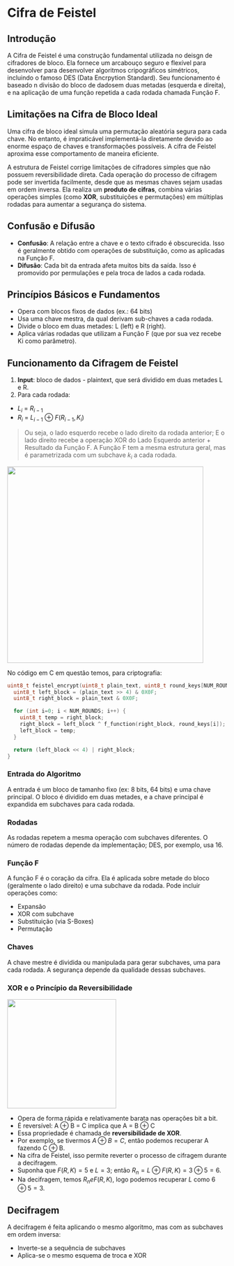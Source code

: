 # Cifra de Feistel

## Introdução

A Cifra de Feistel é uma construção fundamental utilizada no deisgn de cifradores de bloco. Ela fornece um arcabouço seguro e flexível para desenvolver para desenvolver algoritmos cripográficos simétricos, incluindo o famoso DES (Data Encrpytion Standard). Seu funcionamento é baseado n divisão do bloco de dadosem duas metadas (esquerda e direita), e na aplicação de uma função repetida a cada rodada chamada Função F.

## Limitações na Cifra de Bloco Ideal

Uma cifra de bloco ideal simula uma permutação aleatória segura para cada chave. No entanto, é impraticável implementá-la diretamente devido ao enorme espaço de chaves e transformações possíveis. A cifra de Feistel aproxima esse comportamento de maneira eficiente.

A estrutura de Feistel corrige limitações de cifradores simples que não possuem reversibilidade direta. Cada operação do processo de cifragem pode ser invertida facilmente, desde que as mesmas chaves sejam usadas em ordem inversa. Ela realiza um **produto de cifras**, combina várias operações simples (como **XOR**, substituições e permutações) em múltiplas rodadas para aumentar a segurança do sistema.

## Confusão e Difusão

- **Confusão**: A relação entre a chave e o texto cifrado é obscurecida. Isso é geralmente obtido com operações de substituição, como as aplicadas na Função F.
- **Difusão**: Cada bit da entrada afeta muitos bits da saída. Isso é promovido por permulações e pela troca de lados a cada rodada.

## Princípios Básicos e Fundamentos

- Opera com blocos fixos de dados (ex.: 64 bits)
- Usa uma chave mestra, da qual derivam sub-chaves a cada rodada.
- Divide o bloco em duas metades: L (left) e R (right).
- Aplica várias rodadas que utilizam a Função F (que por sua vez recebe Ki como parâmetro).

## Funcionamento da Cifragem de Feistel

1. **Input**: bloco de dados - plaintext, que será dividido em duas metades L e R.
2. Para cada rodada:

- $L_i$ = $R_{i-1}$
- $R_i$ = $L_{i-1}$ ⊕ $F(R_{i-1}, K_i)$

> Ou seja, o lado esquerdo recebe o lado direito da rodada anterior;
> E o lado direito recebe a operação XOR do Lado Esquerdo anterior + Resultado da Função F.
> A Função F tem a mesma estrutura geral, mas é parametrizada com um subchave $k_i$ a cada rodada.

<img src="https://p1-jj.byteimg.com/tos-cn-i-t2oaga2asx/gold-user-assets/2018/2/27/161d69ad479cbd3e~tplv-t2oaga2asx-jj-mark:3024:0:0:0:q75.awebp" width="450">

No código em C em questão temos, para criptografia:

```c
uint8_t feistel_encrypt(uint8_t plain_text, uint8_t round_keys[NUM_ROUNDS]) {
  uint8_t left_block = (plain_text >> 4) & 0X0F;
  uint8_t right_block = plain_text & 0X0F;

  for (int i=0; i < NUM_ROUNDS; i++) {
    uint8_t temp = right_block;
    right_block = left_block ^ f_function(right_block, round_keys[i]);
    left_block = temp;
  }

  return (left_block << 4) | right_block;
}
```

### Entrada do Algoritmo

A entrada é um bloco de tamanho fixo (ex: 8 bits, 64 bits) e uma chave principal. O bloco é dividido em duas metades, e a chave principal é expandida em subchaves para cada rodada.

### Rodadas

As rodadas repetem a mesma operação com subchaves diferentes. O número de rodadas depende da implementação; DES, por exemplo, usa 16.

### Função F

A função F é o coração da cifra. Ela é aplicada sobre metade do bloco (geralmente o lado direito) e uma subchave da rodada. Pode incluir operações como:

- Expansão
- XOR com subchave
- Substituição (via S-Boxes)
- Permutação

### Chaves

A chave mestre é dividida ou manipulada para gerar subchaves, uma para cada rodada. A segurança depende da qualidade dessas subchaves.

### XOR e o Princípio da Reversibilidade

<img src="https://www.electronicshub.org/wp-content/smush-webp/2015/07/exor-equivalent-circuit.jpg.webp" width="250">

- Opera de forma rápida e relativamente barata nas operações bit a bit.
- É reversível: A ⊕ B = C implica que A = B ⊕ C
- Essa propriedade é chamada de **reversibilidade de XOR**.
- Por exemplo, se tivermos $A ⊕ B = C$, então podemos recuperar A fazendo C ⊕ B.
- Na cifra de Feistel, isso permite reverter o processo de cifragem durante a decifragem.
- Suponha que $F(R, K) = 5$ e $L = 3$; então $R_n = L ⊕ F(R, K) = 3 ⊕ 5 = 6$.
- Na decifragem, temos $R_n e F(R, K)$, logo podemos recuperar $L$ como $6 ⊕ 5 = 3$.

## Decifragem

A decifragem é feita aplicando o mesmo algoritmo, mas com as subchaves em ordem inversa:

- Inverte-se a sequência de subchaves
- Aplica-se o mesmo esquema de troca e XOR
